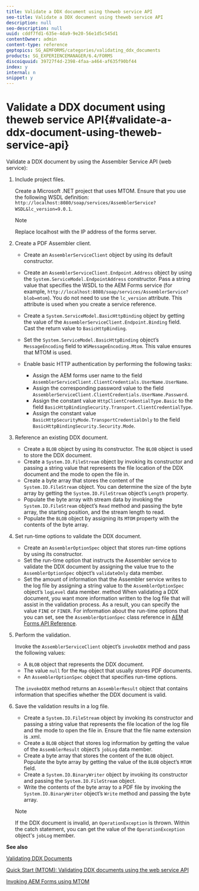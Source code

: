 ```yaml
---
title: Validate a DDX document using theweb service API
seo-title: Validate a DDX document using theweb service API
description: null
seo-description: null
uuid: cddf7fd1-635e-4da9-9e20-56e1d5c545d1
contentOwner: admin
content-type: reference
geptopics: SG_AEMFORMS/categories/validating_ddx_documents
products: SG_EXPERIENCEMANAGER/6.4/FORMS
discoiquuid: 39727f4d-2398-4faa-a464-af635f90bf44
index: y
internal: n
snippet: y
---
```


# Validate a DDX document using theweb service API{#validate-a-ddx-document-using-theweb-service-api}

Validate a DDX document by using the Assembler Service API (web service):

1. Include project files.

   Create a Microsoft .NET project that uses MTOM. Ensure that you use the following WSDL definition: `http://localhost:8080/soap/services/AssemblerService?WSDL&lc_version=9.0.1`.

   >[!NOTE]
   >
   >Replace localhost with the IP address of the forms server.

1. Create a PDF Assembler client.

    * Create an `AssemblerServiceClient` object by using its default constructor. 
    * Create an `AssemblerServiceClient.Endpoint.Address` object by using the `System.ServiceModel.EndpointAddress` constructor. Pass a string value that specifies the WSDL to the AEM Forms service (for example, `http://localhost:8080/soap/services/AssemblerService?blob=mtom`). You do not need to use the `lc_version` attribute. This attribute is used when you create a service reference.
    * Create a `System.ServiceModel.BasicHttpBinding` object by getting the value of the `AssemblerServiceClient.Endpoint.Binding` field. Cast the return value to `BasicHttpBinding`. 
    * Set the `System.ServiceModel.BasicHttpBinding` object’s `MessageEncoding` field to `WSMessageEncoding.Mtom`. This value ensures that MTOM is used. 
    * Enable basic HTTP authentication by performing the following tasks:

        * Assign the AEM forms user name to the field `AssemblerServiceClient.ClientCredentials.UserName.UserName`.
        * Assign the corresponding password value to the field `AssemblerServiceClient.ClientCredentials.UserName.Password`.
        * Assign the constant value `HttpClientCredentialType.Basic` to the field `BasicHttpBindingSecurity.Transport.ClientCredentialType`. 
        * Assign the constant value `BasicHttpSecurityMode.TransportCredentialOnly` to the field `BasicHttpBindingSecurity.Security.Mode`.

1. Reference an existing DDX document.

    * Create a `BLOB` object by using its constructor. The `BLOB` object is used to store the DDX document.
    * Create a `System.IO.FileStream` object by invoking its constructor and passing a string value that represents the file location of the DDX document and the mode to open the file in.
    * Create a byte array that stores the content of the `System.IO.FileStream` object. You can determine the size of the byte array by getting the `System.IO.FileStream` object’s `Length` property. 
    * Populate the byte array with stream data by invoking the `System.IO.FileStream` object’s `Read` method and passing the byte array, the starting position, and the stream length to read.
    * Populate the `BLOB` object by assigning its `MTOM` property with the contents of the byte array.

1. Set run-time options to validate the DDX document.

    * Create an `AssemblerOptionSpec` object that stores run-time options by using its constructor.
    * Set the run-time option that instructs the Assembler service to validate the DDX document by assigning the value true to the `AssemblerOptionSpec` object’s `validateOnly` data member. 
    * Set the amount of information that the Assembler service writes to the log file by assigning a string value to the `AssemblerOptionSpec` object’s `logLevel` data member. method When validating a DDX document, you want more information written to the log file that will assist in the validation process. As a result, you can specify the value `FINE` or `FINER`. For information about the run-time options that you can set, see the `AssemblerOptionSpec` class reference in [AEM Forms API Reference](http://www.adobe.com/go/learn_aemforms_javadocs_63_en).

1. Perform the validation.

   Invoke the `AssemblerServiceClient` object’s `invokeDDX` method and pass the following values:

    * A `BLOB` object that represents the DDX document.
    * The value `null` for the `Map` object that usually stores PDF documents. 
    * An `AssemblerOptionSpec` object that specifies run-time options.

   The `invokeDDX` method returns an `AssemblerResult` object that contains information that specifies whether the DDX document is valid.

1. Save the validation results in a log file.

    * Create a `System.IO.FileStream` object by invoking its constructor and passing a string value that represents the file location of the log file and the mode to open the file in. Ensure that the file name extension is .xml.
    * Create a `BLOB` object that stores log information by getting the value of the `AssemblerResult` object’s `jobLog` data member. 
    * Create a byte array that stores the content of the `BLOB` object. Populate the byte array by getting the value of the `BLOB` object’s `MTOM` field.
    * Create a `System.IO.BinaryWriter` object by invoking its constructor and passing the `System.IO.FileStream` object.
    * Write the contents of the byte array to a PDF file by invoking the `System.IO.BinaryWriter` object’s `Write` method and passing the byte array.

   >[!NOTE]
   >
   >If the DDX document is invalid, an `OperationException` is thrown. Within the catch statement, you can get the value of the `OperationException` object's `jobLog` member.

**See also**

[Validating DDX Documents](/programming-with-aem-forms/validating-ddx-documents-validating-ddx.md#validating_ddx_documents)

[Quick Start (MTOM): Validating DDX documents using the web service API](#unresolvedlink-lc-qs-assembler-as.xml#ws624e3cba99b79e12e69a9941333732bac8-7f79.2)

[Invoking AEM Forms using MTOM](#unresolvedlink-lc-in-invoke-using-web-services-iu.xml#ws624e3cba99b79e12e69a9941333732bac8-7fe7.2)
